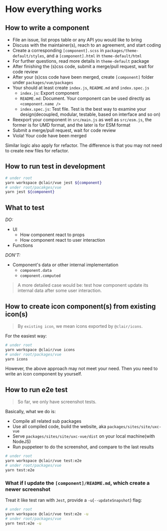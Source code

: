 # How everything works

## How to write a component

- File an issue, list props table or any API you would like to bring
- Discuss with the maintainer(s), reach to an agreement, and start coding
- Create a corresponding `[component].scss` in `packages/theme-default/styles`, and a `[component].html` in `theme-default/html`
- For further questions, read more details in `theme-default` package
- After finishing the (s)css code, submit a merge/pull request, wait for code review
- After your (s)css code have been merged, create `[component]` folder under `packages/vue/packages`
- Your should at least create `index.js`, `README.md` and `index.spec.js`
  - `index.js`: Export component
  - `README.md`: Document. Your component can be used directly as `<component.name />`
  - `index.spec.js`: Test file. Test is the best way to examine your design(decoupled, modular, testable, based on interface and so on)
- Reexport your component in `src/main.js` as well as `src/esm.js`, the former is for UMD format, and the later is for ESM format
- Submit a merge/pull request, wait for code review
- Viola! Your code have been merged

Similar logic also apply for refactor. The difference is that you may not need to create new files for refactor.

## How to run test in development

```bash
# under root
yarn workspace @clair/vue jest ${component}
# under root/pacakges/vue
yarn jest ${component}
```

## What to test

_DO:_

- UI
  - How component react to props
  - How component react to user interaction
- Functions

_DON'T:_

- Component's data or other internal implementation
  - `component.data`
  - `component.computed`

> A more detailed case would be: test how component update its internal data after some user interaction.

## How to create icon component(s) from existing icon(s)

> By `existing icon`, we mean icons exported by `@clair/icons`.

For the easiest way:

```bash
# under root
yarn workspace @clair/vue icons
# under root/packages/vue
yarn icons
```

However, the above approach may not meet your need. Then you need to write an icon component by yourself.

## How to run e2e test

> So far, we only have screenshot tests.

Basically, what we do is:

- Compile all related sub packages
- Use all compiled code, build the website, aka `packages/sites/site/uxc-vue`
- Serve `packages/sites/site/uxc-vue/dist` on your local machine(with NodeJS)
- Run puppeteer to do the screenshot, and compare to the last results

```bash
# under root
yarn workspace @clair/vue test:e2e
# under root/packages/vue
yarn test:e2e
```

### What if I update the `[component]/README.md`, which create a newer screenshot

Treat it like test ran with `Jest`, provide a `-u`(`--updateSnapshot`) flag:

```bash
# under root
yarn workspace @clair/vue test:e2e -u
# under root/packages/vue
yarn test:e2e -u
```
